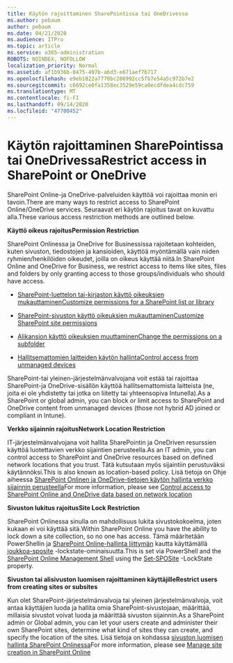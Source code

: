 ```yaml
---
title: Käytön rajoittaminen SharePointissa tai OneDrivessa
ms.author: pebaum
author: pebaum
ms.date: 04/21/2020
ms.audience: ITPro
ms.topic: article
ms.service: o365-administration
ROBOTS: NOINDEX, NOFOLLOW
localization_priority: Normal
ms.assetid: af1b936b-0475-497b-a6d3-e671aef7b717
ms.openlocfilehash: e9eb1822a7770bc206992cc5fb7e54a5c972b7e2
ms.sourcegitcommit: c6692ce0fa1358ec3529e59ca0ecdfdea4cdc759
ms.translationtype: MT
ms.contentlocale: fi-FI
ms.lasthandoff: 09/14/2020
ms.locfileid: "47700452"
---
```

# <a name="restrict-access-in-sharepoint-or-onedrive"></a><span data-ttu-id="eac9b-102">Käytön rajoittaminen SharePointissa tai OneDrivessa</span><span class="sxs-lookup"><span data-stu-id="eac9b-102">Restrict access in SharePoint or OneDrive</span></span>

<span data-ttu-id="eac9b-103">SharePoint Online-ja OneDrive-palveluiden käyttöä voi rajoittaa monin eri tavoin.</span><span class="sxs-lookup"><span data-stu-id="eac9b-103">There are many ways to restrict access to SharePoint Online/OneDrive services.</span></span> <span data-ttu-id="eac9b-104">Seuraavat eri käytön rajoitus tavat on kuvattu alla.</span><span class="sxs-lookup"><span data-stu-id="eac9b-104">These various access restriction methods are outlined below.</span></span> 

<span data-ttu-id="eac9b-105">**Käyttö oikeus rajoitus**</span><span class="sxs-lookup"><span data-stu-id="eac9b-105">**Permission Restriction**</span></span>

<span data-ttu-id="eac9b-106">SharePoint Onlinessa ja OneDrive for Businessissa rajoitetaan kohteiden, kuten sivuston, tiedostojen ja kansioiden, käyttöä myöntämällä vain niiden ryhmien/henkilöiden oikeudet, joilla on oikeus käyttää niitä.</span><span class="sxs-lookup"><span data-stu-id="eac9b-106">In SharePoint Online and OneDrive for Business, we restrict access to items like sites, files and folders by only granting access to those groups/individuals who should have access.</span></span>

- [<span data-ttu-id="eac9b-107">SharePoint-luettelon tai-kirjaston käyttö oikeuksien mukauttaminen</span><span class="sxs-lookup"><span data-stu-id="eac9b-107">Customize permissions for a SharePoint list or library</span></span>](https://support.office.com/article/Customize-permissions-for-a-SharePoint-list-or-library-02d770f3-59eb-4910-a608-5f84cc297782)

- [<span data-ttu-id="eac9b-108">SharePoint-sivuston käyttö oikeuksien mukauttaminen</span><span class="sxs-lookup"><span data-stu-id="eac9b-108">Customize SharePoint site permissions</span></span>](https://docs.microsoft.com/sharepoint/customize-sharepoint-site-permissions)

- [<span data-ttu-id="eac9b-109">Alikansion käyttö oikeuksien muuttaminen</span><span class="sxs-lookup"><span data-stu-id="eac9b-109">Change the permissions on a subfolder</span></span>](https://support.office.com/article/Change-the-permissions-on-a-subfolder-5427BD7C-F20A-4F75-8CF2-5359DD45A1A6)

- [<span data-ttu-id="eac9b-110">Hallitsemattomien laitteiden käytön hallinta</span><span class="sxs-lookup"><span data-stu-id="eac9b-110">Control access from unmanaged devices</span></span>](https://docs.microsoft.com/sharepoint/control-access-from-unmanaged-devices)

<span data-ttu-id="eac9b-111">SharePoint-tai yleinen-järjestelmänvalvojana voit estää tai rajoittaa SharePoint-ja OneDrive-sisällön käyttöä hallitsemattomista laitteista (ne, joita ei ole yhdistetty tai jotka on liitetty tai yhteensopiva Intunella).</span><span class="sxs-lookup"><span data-stu-id="eac9b-111">As a SharePoint or global admin, you can block or limit access to SharePoint and OneDrive content from unmanaged devices (those not hybrid AD joined or compliant in Intune).</span></span>

<span data-ttu-id="eac9b-112">**Verkko sijainnin rajoitus**</span><span class="sxs-lookup"><span data-stu-id="eac9b-112">**Network Location Restriction**</span></span>

<span data-ttu-id="eac9b-113">IT-järjestelmänvalvojana voit hallita SharePointin ja OneDriven resurssien käyttöä luotettavien verkko sijaintien perusteella.</span><span class="sxs-lookup"><span data-stu-id="eac9b-113">As an IT admin, you can control access to SharePoint and OneDrive resources based on defined network locations that you trust.</span></span> <span data-ttu-id="eac9b-114">Tätä kutsutaan myös sijaintiin perustuväksi käytännöksi.</span><span class="sxs-lookup"><span data-stu-id="eac9b-114">This is also known as location-based policy.</span></span> <span data-ttu-id="eac9b-115">Lisä tietoja on Ohje aiheessa [SharePoint Onlinen ja OneDrive-tietojen käytön hallinta verkko sijainnin perusteella](https://docs.microsoft.com/sharepoint/control-access-based-on-network-location)</span><span class="sxs-lookup"><span data-stu-id="eac9b-115">For more information, please see [Control access to SharePoint Online and OneDrive data based on network location](https://docs.microsoft.com/sharepoint/control-access-based-on-network-location)</span></span>

<span data-ttu-id="eac9b-116">**Sivuston lukitus rajoitus**</span><span class="sxs-lookup"><span data-stu-id="eac9b-116">**Site Lock Restriction**</span></span> 

<span data-ttu-id="eac9b-117">SharePoint Onlinessa sinulla on mahdollisuus lukita sivustokokoelma, joten kukaan ei voi käyttää sitä.</span><span class="sxs-lookup"><span data-stu-id="eac9b-117">Within SharePoint Online you have the ability to lock down a site collection, so no one has access.</span></span> <span data-ttu-id="eac9b-118">Tämä määritetään PowerShellin ja [SharePoint Online-hallinta liittymän](https://docs.microsoft.com/powershell/sharepoint/sharepoint-online/connect-sharepoint-online?view=sharepoint-ps) kautta käyttämällä [joukkoa-sposite](https://docs.microsoft.com/powershell/module/sharepoint-online/set-sposite?view=sharepoint-ps) -lockstate-ominaisuutta.</span><span class="sxs-lookup"><span data-stu-id="eac9b-118">This is set via PowerShell and the [SharePoint Online Management Shell](https://docs.microsoft.com/powershell/sharepoint/sharepoint-online/connect-sharepoint-online?view=sharepoint-ps) using the [Set-SPOSite](https://docs.microsoft.com/powershell/module/sharepoint-online/set-sposite?view=sharepoint-ps) -LockState property.</span></span>

<span data-ttu-id="eac9b-119">**Sivuston tai alisivuston luomisen rajoittaminen käyttäjille**</span><span class="sxs-lookup"><span data-stu-id="eac9b-119">**Restrict users from creating sites or subsites**</span></span>

<span data-ttu-id="eac9b-120">Kun olet SharePoint-järjestelmänvalvoja tai yleinen järjestelmänvalvoja, voit antaa käyttäjien luoda ja hallita omia SharePoint-sivustojaan, määrittää, millaisia sivustot voivat luoda ja määrittää sivuston sijainnin.</span><span class="sxs-lookup"><span data-stu-id="eac9b-120">As a SharePoint admin or Global admin, you can let your users create and administer their own SharePoint sites, determine what kind of sites they can create, and specify the location of the sites.</span></span> <span data-ttu-id="eac9b-121">Lisä tietoja on kohdassa [sivuston luomisen hallinta SharePoint Onlinessa](https://docs.microsoft.com/sharepoint/manage-site-creation)</span><span class="sxs-lookup"><span data-stu-id="eac9b-121">For more information, please see [Manage site creation in SharePoint Online](https://docs.microsoft.com/sharepoint/manage-site-creation)</span></span>

